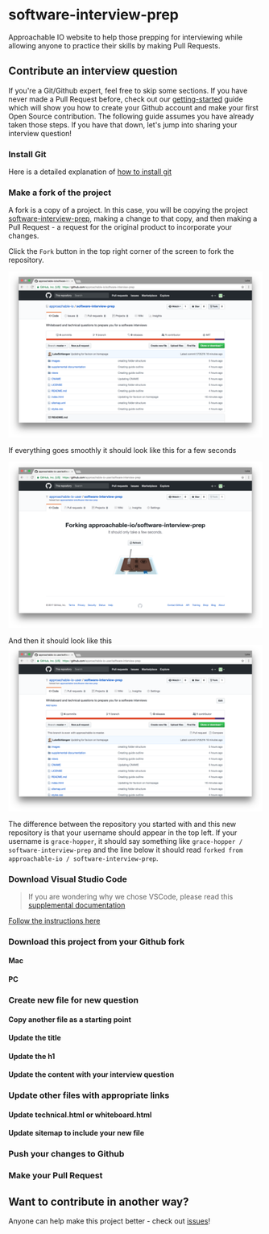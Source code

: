 # software-interview-prep
Approachable IO website to help those prepping for interviewing while allowing anyone to practice their skills by making Pull Requests.

## Contribute an interview question
If you're a Git/Github expert, feel free to skip some sections. If you have never made a Pull Request before, check out our [getting-started](https://github.com/approachable-io/getting-started) guide which will show you how to create your Github account and make your first Open Source contribution. The following guide assumes you have already taken those steps. If you have that down, let's jump into sharing your interview question!

### Install Git
Here is a detailed explanation of [how to install git](https://git-scm.com/book/en/v2/Getting-Started-Installing-Git)

### Make a fork of the project
A fork is a copy of a project. In this case, you will be copying the project [software-interview-prep](https://github.com/approachable-io/software-interview-prep), making a change to that copy, and then making a Pull Request - a request for the original product to incorporate your changes.

Click the `Fork` button in the top right corner of the screen to fork the repository.

![Fork Github Repository](images/github-fork-repository.png)

If everything goes smoothly it should look like this for a few seconds

![Forking Load Screen](images/forking-load-screen.png)

And then it should look like this ![After Fork Screen](images/after-fork-screen.png)

The difference between the repository you started with and this new repository is that your username should appear in the top left. If your username is `grace-hopper`, it should say something like `grace-hopper / software-interview-prep` and the line below it should read `forked from approachable-io / software-interview-prep`.



### Download Visual Studio Code

> If you are wondering why we chose VSCode, please read this [supplemental documentation](supplemental-documentation/text-editor-explanation.md)

[Follow the instructions here](https://code.visualstudio.com/)

### Download this project from your Github fork

#### Mac

#### PC









### Create new file for new question

#### Copy another file as a starting point

#### Update the title

#### Update the h1

#### Update the content with your interview question





### Update other files with appropriate links

#### Update technical.html or whiteboard.html

#### Update sitemap to include your new file





### Push your changes to Github





### Make your Pull Request





## Want to contribute in another way?
Anyone can help make this project better - check out [issues](https://github.com/approachable-io/approachable-io/issues)!